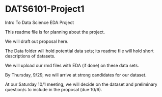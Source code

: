 # DATS6101-Project1
Intro To Data Science EDA Project

This readme file is for planning about the project.

We will draft out proposal here.

The Data folder will hold potential data sets; its readme file will hold short descriptions of datasets.

We will upload our rmd files with EDA (if done) on these data sets.

By Thursday, 9/29, we will arrive at strong candidates for our dataset.

At our Saturday 10/1 meeting, we will decide on the dataset and preliminary question/s to include in the proposal (due 10/6).
